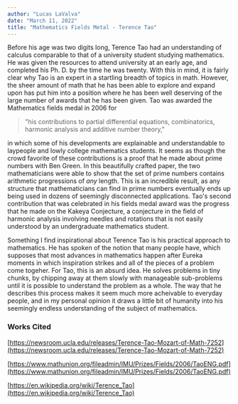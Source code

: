 ```yaml
---
author: "Lucas LaValva"
date: "March 11, 2022"
title: "Mathematics Fields Metal - Terence Tao"
---
```


Before his age was two digits long, Terence Tao had an understanding of calculus comparable to that of a university student studying mathematics. He was given the resources to attend university at an early age, and completed his Ph. D. by the time he was twenty. With this in mind, it is fairly clear why Tao is an expert in a startling breadth of topics in math. However, the sheer amount of math that he has been able to explore and expand upon has put him into a position where he has been well deserving of the large number of awards that he has been given. Tao was awarded the Mathematics fields medal in 2006 for

> "his contributions to partial differential equations, combinatorics, harmonic analysis and additive number theory,"

in which some of his developments are explainable and understandable to laypeople and lowly college mathematics students. It seems as though the crowd favorite of these contributions is a proof that he made about prime numbers with Ben Green. In this beautifully crafted paper, the two mathematicians were able to show that the set of prime numbers contains arithmetic progressions of _any_ length. This is an incredible result, as any structure that mathematicians can find in prime numbers eventually ends up being used in dozens of seemingly disconnected applications. Tao's second contribution that was celebrated in his fields medal award was the progress that he made on the Kakeya Conjecture, a conjecture in the field of harmonic analysis involving needles and rotations that is not easily understood by an undergraduate mathematics student.

Something I find inspirational about Terence Tao is his practical approach to mathematics. He has spoken of the notion that many people have, which supposes that most advances in mathematics happen after Eureka moments in which inspiration strikes and all of the pieces of a problem come togeher. For Tao, this is an absurd idea. He solves problems in tiny chunks, by chipping away at them slowly with manageable sub-problems until it is possible to understand the problem as a whole. The way that he describes this process makes it seem much more acheivable to everyday people, and in my personal opinion it draws a little bit of humanity into his seemingly endless understanding of the subject of mathematics.

### Works Cited

[https://newsroom.ucla.edu/releases/Terence-Tao-Mozart-of-Math-7252](https://newsroom.ucla.edu/releases/Terence-Tao-Mozart-of-Math-7252)

[https://www.mathunion.org/fileadmin/IMU/Prizes/Fields/2006/TaoENG.pdf](https://www.mathunion.org/fileadmin/IMU/Prizes/Fields/2006/TaoENG.pdf)

[https://en.wikipedia.org/wiki/Terence_Tao](https://en.wikipedia.org/wiki/Terence_Tao)